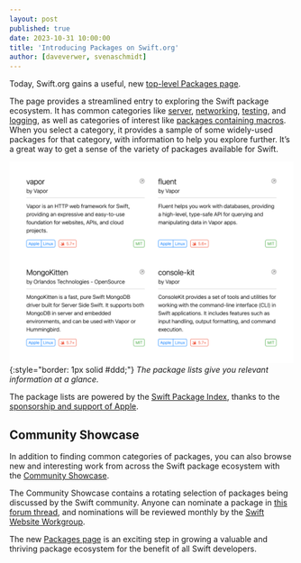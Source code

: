```yaml
---
layout: post
published: true
date: 2023-10-31 10:00:00
title: 'Introducing Packages on Swift.org'
author: [daveverwer, svenaschmidt]
---
```


Today, Swift.org gains a useful, new [top-level Packages page](/packages).

The page provides a streamlined entry to exploring the Swift package ecosystem. It has common categories like [server](/packages/server), [networking](/packages/networking), [testing](/packages/testing), and [logging](/packages/logging), as well as categories of interest like [packages containing macros](/packages/macros). When you select a category, it provides a sample of some widely-used packages for that category, with information to help you explore further. It’s a great way to get a sense of the variety of packages available for Swift.

![A screenshot of the packages page, showing four individual package cards in a grid](/assets/images/packages-page-blog/package-categories.png){:style="border: 1px solid #ddd;"}
_The package lists give you relevant information at a glance._

The package lists are powered by the [Swift Package Index](https://swiftpackageindex.com/), thanks to the [sponsorship and support of Apple](/blog/swift-package-index-developer-spotlight/).

## Community Showcase

In addition to finding common categories of packages, you can also browse new and interesting work from across the Swift package ecosystem with the [Community Showcase](/packages/showcase).

The Community Showcase contains a rotating selection of packages being discussed by the Swift community. Anyone can nominate a package in [this forum thread](https://example.com/thread/not/posted/yet), and nominations will be reviewed monthly by the [Swift Website Workgroup](/website-workgroup/).

The new [Packages page](https://www.swift.org/packages) is an exciting step in growing a valuable and thriving package ecosystem for the benefit of all Swift developers.
